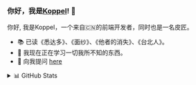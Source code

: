 ### 你好，我是[Koppel](https://zhoukunpeng.site)! 👋

你好, 我是Koppel，一个来自🇨🇳的前端开发者，同时也是一名皮匠。
- 📚 已读《悉达多》、《面纱》、《他者的消失》、《台北人》。
- 🌱 我现在正在学习一切我所不知的东西。
- 💬 向我提问 [here](https://github.com/Koppel-Zhou/Koppel-Zhou/issues)

<details>
  <summary>📊 GitHub Stats</summary>
  <img align="top" src="https://github-readme-stats.vercel.app/api?username=Koppel-Zhou&show_icons=true&include_all_commits=true&theme=graywhite&hide_border=true" alt="Koppel's github stats" />
  <img align="top" src="https://github-readme-stats.vercel.app/api/top-langs/?username=Koppel-Zhou&layout=compact&theme=graywhite&hide_border=true" />
  <img align="top" src="https://github-readme-stats.vercel.app/api/pin/?username=Koppel-Zhou&repo=react-native-baidu-trace&theme=graywhite&hide_border=true&show_owner=true" />
</details>
